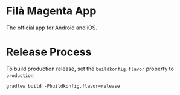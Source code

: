 # Filà Magenta App
The official app for Android and iOS.

# Release Process
To build production release, set the `buildkonfig.flavor` property to `production`:
```shell
gradlew build -Pbuildkonfig.flavor=release
```
